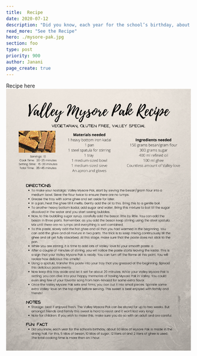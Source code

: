 ```yaml
---
title:  Recipe
date: 2020-07-12
description: "Did you know, each year for the school’s birthday, about 6 kilos of Mysore Pak is made in the dining hall. For this, 5 kilos of besan, 10 kilos of sugar, 12 liters oil and 2 liters of ghee is used. The total cooking time is more than an 1 hour."
read_more: "See the Recipe"
hero: ./mysore-pak.jpg
section: foo
type: post
priority: 900
author: Janani
page_create: true
---
```


Recipe here
![Recipe](./2.png)